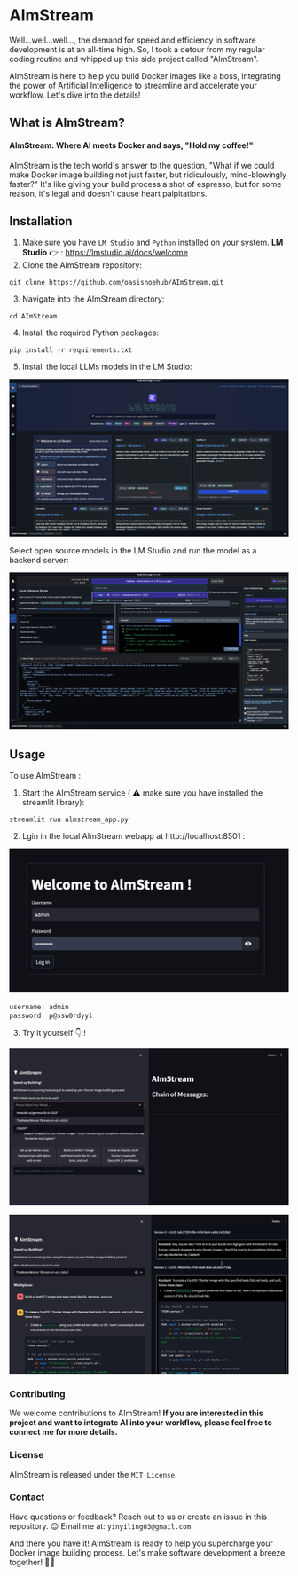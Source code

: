# AImStream

Well...well...well..., the demand for speed and efficiency in software development is at an all-time high. So, I took a detour from my regular coding routine and whipped up this side project called "AImStream".

AImStream is here to help you build Docker images like a boss, integrating the power of Artificial Intelligence to streamline and accelerate your workflow. Let's dive into the details!

## What is AImStream?
#### AImStream: Where AI meets Docker and says, "Hold my coffee!"
AImStream is the tech world's answer to the question, "What if we could make Docker image building not just faster, but ridiculously, mind-blowingly faster?" It's like giving your build process a shot of espresso, but for some reason, it's legal and doesn't cause heart palpitations.

## Installation
1. Make sure you have `LM Studio` and `Python` installed on your system.
**LM Studio** 👉 : https://lmstudio.ai/docs/welcome
2. Clone the AImStream repository:
```shell
git clone https://github.com/oasisnoehub/AImStream.git
```
3. Navigate into the AImStream directory:
```shell
cd AImStream
```
4. Install the required Python packages:
```shell
pip install -r requirements.txt
```
5. Install the local LLMs models in the LM Studio:

![alt text](image.png)

Select open source models in the LM Studio and run the model as a backend server:

![alt text](image-1.png)



## Usage
To use AImStream :
1. Start the AImStream service ( ⚠️ make sure you have installed the streamlit library):
```shell
streamlit run almstream_app.py
```
2. Lgin in the local AImStream webapp at http://localhost:8501 :

![alt text](image-2.png)

```shell
username: admin
password: p@ssw0rdyyl
```
3. Try it yourself 👇 !

![alt text](image-3.png)

![alt text](image-4.png)

### Contributing
We welcome contributions to AImStream! **If you are interested in this project and want to integrate AI into your workflow, please feel free to connect me for more details.**

### License
AImStream is released under the `MIT License`.

### Contact
Have questions or feedback? Reach out to us or create an issue in this repository.
😊 Email me at: `yinyiling03@gmail.com`


And there you have it! AImStream is ready to help you supercharge your Docker image building process. Let's make software development a breeze together! 🚀💨







